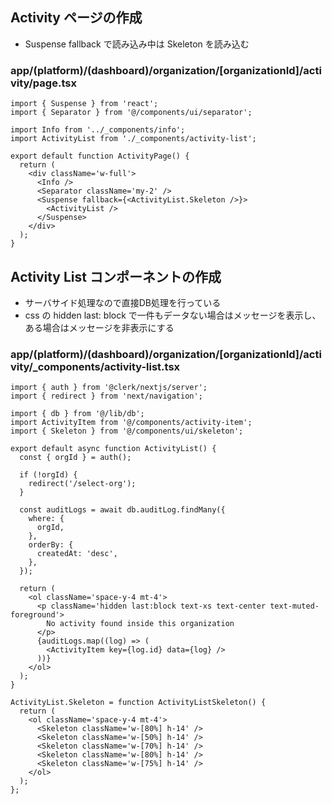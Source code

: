## Activity ページの作成

- Suspense fallback で読み込み中は Skeleton を読み込む

### app/(platform)/(dashboard)/organization/\[organizationId]/activity/page.tsx

```tsx
import { Suspense } from 'react';
import { Separator } from '@/components/ui/separator';

import Info from '../_components/info';
import ActivityList from './_components/activity-list';

export default function ActivityPage() {
  return (
    <div className='w-full'>
      <Info />
      <Separator className='my-2' />
      <Suspense fallback={<ActivityList.Skeleton />}>
        <ActivityList />
      </Suspense>
    </div>
  );
}
```

## Activity List コンポーネントの作成 

- サーバサイド処理なので直接DB処理を行っている
- css の hidden last: block で一件もデータない場合はメッセージを表示し、ある場合はメッセージを非表示にする

### app/(platform)/(dashboard)/organization/\[organizationId]/activity/\_components/activity-list.tsx

```tsx
import { auth } from '@clerk/nextjs/server';
import { redirect } from 'next/navigation';

import { db } from '@/lib/db';
import ActivityItem from '@/components/activity-item';
import { Skeleton } from '@/components/ui/skeleton';

export default async function ActivityList() {
  const { orgId } = auth();

  if (!orgId) {
    redirect('/select-org');
  }

  const auditLogs = await db.auditLog.findMany({
    where: {
      orgId,
    },
    orderBy: {
      createdAt: 'desc',
    },
  });

  return (
    <ol className='space-y-4 mt-4'>
      <p className='hidden last:block text-xs text-center text-muted-foreground'>
        No activity found inside this organization
      </p>
      {auditLogs.map((log) => (
        <ActivityItem key={log.id} data={log} />
      ))}
    </ol>
  );
}

ActivityList.Skeleton = function ActivityListSkeleton() {
  return (
    <ol className='space-y-4 mt-4'>
      <Skeleton className='w-[80%] h-14' />
      <Skeleton className='w-[50%] h-14' />
      <Skeleton className='w-[70%] h-14' />
      <Skeleton className='w-[80%] h-14' />
      <Skeleton className='w-[75%] h-14' />
    </ol>
  );
};
```